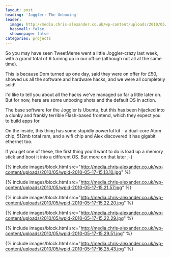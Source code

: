```yaml
---
layout: post
heading: 'Joggler: The Unboxing'
leader:
  image: http://media.chris-alexander.co.uk/wp-content/uploads/2010/05/wpid-2010-05-17-16.25.43.jpg
  hassmall: false
  showonpage: false
categories: projects
---
```


So you may have seen TweetMeme went a little Joggler-crazy last week, with a grand total of 6 turning up in our office (although not all at the same time).

This is because Dom turned up one day, said they were on offer for £50, showed us all the software and hardware hacks, and we were all completely sold!

I'd like to tell you about all the hacks we've managed so far a little later on. But for now, here are some unboxing shots and the default OS in action.

The base software for the Joggler is Ubuntu, but this has been hijacked into a clunky and frankly terrible Flash-based frontend, which they expect you to build apps for.

On the inside, this thing has some stupidly powerful kit - a dual-core Atom chip, 512mb total ram, and a wifi chip and Alex discovered it has gigabit ethernet too.

If you get one of these, the first thing you'll want to do is load up a memory stick and boot it into a different OS. But more on that later ;-)

{% include images/block.html src="http://media.chris-alexander.co.uk/wp-content/uploads/2010/05/wpid-2010-05-17-15.13.10.jpg" %}

{% include images/block.html src="http://media.chris-alexander.co.uk/wp-content/uploads/2010/05/wpid-2010-05-17-15.21.57.jpg" %}

{% include images/block.html src="http://media.chris-alexander.co.uk/wp-content/uploads/2010/05/wpid-2010-05-17-15.22.20.jpg" %}

{% include images/block.html src="http://media.chris-alexander.co.uk/wp-content/uploads/2010/05/wpid-2010-05-17-15.22.29.jpg" %}

{% include images/block.html src="http://media.chris-alexander.co.uk/wp-content/uploads/2010/05/wpid-2010-05-17-15.29.51.jpg" %}

{% include images/block.html src="http://media.chris-alexander.co.uk/wp-content/uploads/2010/05/wpid-2010-05-17-16.25.43.jpg" %}
